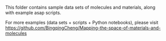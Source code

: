 This folder contains sample data sets of molecules and materials, along with example asap scripts.

For more examples (data sets + scripts + Python notebooks), please visit
https://github.com/BingqingCheng/Mapping-the-space-of-materials-and-molecules
